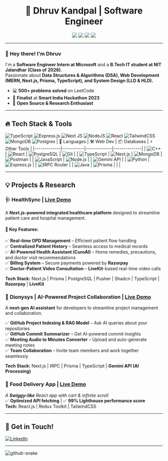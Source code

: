 
<h1 align="center">🚀 Dhruv Kandpal | Software Engineer</h1>

<p align="center">
  <img src="https://img.shields.io/badge/Microsoft-Intern-blue?style=flat&logo=microsoft&logoColor=white">
  <img src="https://img.shields.io/badge/LeetCode-500-orange?style=flat&logo=leetcode">
  <img src="https://img.shields.io/badge/MERN-Stack-green?style=flat&logo=react">
  <img src="https://img.shields.io/github/followers/DhruvKandpal?style=social">
</p>

---

### 👋 Hey there! I'm Dhruv  
I'm a **Software Engineer Intern at Microsoft** and a **B.Tech IT student at NIT Jalandhar (Class of 2026).**  
Passionate about **Data Structures & Algorithms (DSA), Web Development (MERN, Next.js, Prisma, TypeScript), and System Design (LLD & HLD).**  

- 💻 **500+ problems solved** on LeetCode 
- 🎯 **Finalist** at **Smart India Hackathon 2023**  
- 🚀 **Open Source & Research Enthusiast** 

---

## 🔥 Tech Stack & Tools  
![TypeScript](https://img.shields.io/badge/typescript-%23007ACC.svg?style=for-the-badge&logo=typescript&logoColor=white)  ![Express.js](https://img.shields.io/badge/express.js-%23404d59.svg?style=for-the-badge&logo=express&logoColor=%2361DAFB)  ![Next JS](https://img.shields.io/badge/Next-black?style=for-the-badge&logo=next.js&logoColor=white) ![NodeJS](https://img.shields.io/badge/node.js-6DA55F?style=for-the-badge&logo=node.js&logoColor=white)  ![React](https://img.shields.io/badge/react-%2320232a.svg?style=for-the-badge&logo=react&logoColor=%2361DAFB)  ![TailwindCSS](https://img.shields.io/badge/tailwindcss-%2338B2AC.svg?style=for-the-badge&logo=tailwind-css&logoColor=white) ![MongoDB](https://img.shields.io/badge/MongoDB-%234ea94b.svg?style=for-the-badge&logo=mongodb&logoColor=white) ![Postgres](https://img.shields.io/badge/postgres-%23316192.svg?style=for-the-badge&logo=postgresql&logoColor=white) 
| 🚀 Languages | 🛠️ Web Dev | 📦 Databases | ⚡ Other Tools |
|-------------|-----------|-------------|--------------|
| ![C++](https://img.shields.io/badge/C++-00599C?style=flat&logo=c%2B%2B&logoColor=white) | ![React](https://img.shields.io/badge/React-61DAFB?style=flat&logo=react&logoColor=black) | ![PostgreSQL](https://img.shields.io/badge/PostgreSQL-336791?style=flat&logo=postgresql&logoColor=white) | ![Git](https://img.shields.io/badge/Git-F05032?style=flat&logo=git&logoColor=white) |
| ![TypeScript](https://img.shields.io/badge/TypeScript-3178C6?style=flat&logo=typescript&logoColor=white) | ![Next.js](https://img.shields.io/badge/Next.js-000000?style=flat&logo=next.js&logoColor=white) | ![MongoDB](https://img.shields.io/badge/MongoDB-47A248?style=flat&logo=mongodb&logoColor=white) | ![Postman](https://img.shields.io/badge/Postman-FF6C37?style=flat&logo=postman&logoColor=white) |
| ![JavaScript](https://img.shields.io/badge/JavaScript-F7DF1E?style=flat&logo=javascript&logoColor=black) | ![Node.js](https://img.shields.io/badge/Node.js-339933?style=flat&logo=node.js&logoColor=white) |  | ![Gemini API](https://img.shields.io/badge/Gemini%20API-4285F4?style=flat&logo=google&logoColor=white) |
| ![Python](https://img.shields.io/badge/Python-3776AB?style=flat&logo=python&logoColor=white) | ![Express.js](https://img.shields.io/badge/Express.js-000000?style=flat&logo=express&logoColor=white) |  | ![tRPC Router](https://img.shields.io/badge/tRPC%20Router-2596be?style=flat&logo=typescript&logoColor=white) |
| ![Java](https://img.shields.io/badge/Java-007396?style=flat&logo=java&logoColor=white) | ![Prisma](https://img.shields.io/badge/Prisma-2D3748?style=flat&logo=prisma&logoColor=white) |  | |



---

## 💡 Projects & Research  

### 🩺 **HealthSync** | [Live Demo](https://healthsync-alpha.vercel.app/)  
A **Next.js-powered integrated healthcare platform** designed to streamline patient care and hospital management.  

#### 🔹 **Key Features:**  
✅ **Real-time OPD Management** – Efficient patient flow handling  
✅ **Centralized Patient History** – Seamless access to medical records  
✅ **AI-Powered Health Assistant (CuroAI)** – Home remedies, precautions, and doctor visit recommendations  
✅ **Billing System** – Secure payments powered by **Razorpay**  
✅ **Doctor-Patient Video Consultation** – **LiveKit**-based real-time video calls  

**Tech Stack:** Next.js | Prisma | PostgreSQL | Pusher | Shadcn | TypeScript | **Razorpay** | **LiveKit**  



### 🤖 **Dionysys** | AI-Powered Project Collaboration | **[Live Demo](https://diagnosis-virid.vercel.app/)**  
A **next-gen AI assistant** for developers to streamline project management and collaboration.  

✅ **GitHub Project Indexing & RAG Model** – Ask AI queries about your repositories  
✅ **GitHub Commit Summarizer** – Get AI-powered commit insights  
✅ **Meeting Audio to Minutes Converter** – Upload and auto-generate meeting notes  
✅ **Team Collaboration** – Invite team members and work together seamlessly  

**Tech Stack:** Next.js | tRPC | Prisma | TypeScript | **Gemini API (AI Processing)**  



### 🍔 **Food Delivery App**  | [Live Demo](https://food-ordering-app-one-dhruv.vercel.app/)  
_A **Swiggy-like** React app with cart & infinite scroll_  
✅ **Optimized API fetching** | ✅ **99% Lighthouse performance score**  
**Tech:** React.js | Redux Toolkit | TailwindCSS  

---


## 🎯 Get in Touch!  
[![LinkedIn](https://img.shields.io/badge/LinkedIn-0A66C2?style=flat&logo=linkedin&logoColor=white)](https://www.linkedin.com/in/dhruv-kandpal-1b231a249/)  

---

<picture>
  <source media="(prefers-color-scheme: dark)" srcset="github-snake-dark.svg" />
  <source media="(prefers-color-scheme: light)" srcset="github-snake.svg" />
  <img alt="github-snake" src="github-snake.svg" />
</picture>

